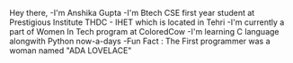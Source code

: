Hey there, 
-I'm Anshika Gupta
-I'm Btech CSE first year student at Prestigious Institute THDC - IHET which is located in Tehri
-I'm currently a part of Women In Tech program at ColoredCow
-I'm learning C language alongwith Python now-a-days
-Fun Fact : The First programmer was a woman named "ADA LOVELACE"

